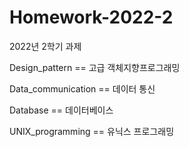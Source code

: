# Homework-2022-2
2022년 2학기 과제

Design_pattern == 고급 객체지향프로그래밍

Data_communication == 데이터 통신

Database == 데이터베이스

UNIX_programming == 유닉스 프로그래밍
